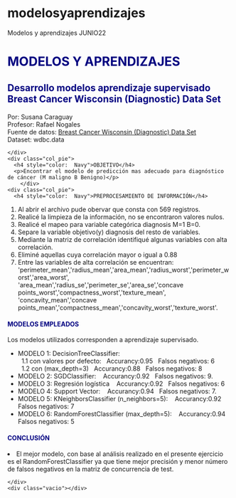 # modelosyaprendizajes
Modelos y aprendizajes JUNIO22
<html>
  <head>
        <title>Mi Propia Web</title>
  </head>
  <body>
  <div id="cabecera">
      <h1 style="color:  Navy">MODELOS Y APRENDIZAJES</h1>	
    <h2 style="color:  Navy">Desarrollo modelos aprendizaje supervisado Breast Cancer Wisconsin (Diagnostic) Data Set  </h2>
  </div>
   <div id="principal">  </div>
  <div id="pie">
    <div class="col_pie">
      <h4></h4>
      <p>Por: Susana Caraguay <br> 
Profesor: Rafael Nogales <br> Fuente de datos: <a href=https://archive.ics.uci.edu/ml/datasets/Breast+Cancer+Wisconsin+(Diagnostic)>Breast Cancer Wisconsin (Diagnostic) Data Set </a><br>Dataset: wdbc.data</p>
     
    </div>
    <div class="col_pie">
      <h4 style="color:  Navy">OBJETIVO</h4>
      <p>Encontrar el modelo de predicción mas adecuado para diagnóstico de cáncer (M maligno B Benigno)</p>
        </div>
    <div class="col_pie">
      <h4 style="color:  Navy">PREPROCESAMIENTO DE INFORMACIÓN</h4>
<ol>
  <li>Al abrir el archivo pude obervar que consta con 569 registros.</li>
  <li>Realicé la limpieza de la información, no se encontraron valores nulos.</li>
<li>Realicé el mapeo para variable categórica diagnosis M=1 B=0.</li>
<li>Separe la variable objetivo(y) diagnosis del resto de variables.</li>
<li>Mediante la matriz de correlación identifiqué algunas variables con alta correlación.</li>
<li>Eliminé aquellas cuya correlación mayor o igual a 0.88</li>
<li> Entre las variables de alta correlación se encuentran: 'perimeter_mean','radius_mean','area_mean','radius_worst','perimeter_worst','area_worst',
'area_mean','radius_se','perimeter_se','area_se','concave points_worst','compactness_worst','texture_mean',
'concavity_mean','concave points_mean','compactness_mean','concavity_worst','texture_worst'.</li>
</ol>

<h4 style="color: Navy">MODELOS EMPLEADOS</h4>
<p>Los modelos utilizados corresponden a aprendizaje supervisado.</p>
<ul>
  <li>MODELO 1: DecisionTreeClassifier: <br>  &nbsp;&nbsp;1.1 con valores por defecto:	   &nbsp;      Accurancy:0.95 &nbsp;  	Falsos negativos: 6 <br>
          &nbsp;&nbsp;1.2 con (max_depth=3)  &nbsp;
        Accurancy:0.88  &nbsp;
	Falsos negativos: 8 </li>
  <li>MODELO 2:  SGDClassifier: &nbsp;&nbsp;
	Accurancy:0.92 &nbsp;
	Falsos negativos: 9.</li>
<li>MODELO 3: Regresión logística &nbsp;&nbsp;
        Accurancy:0.92  &nbsp;
	Falsos negativos: 6 </li>
<li>MODELO 4: Support Vector: &nbsp;&nbsp;
        Accurancy:0.94  &nbsp;
	Falsos negativos: 7.</li>
<li>MODELO 5: KNeighborsClassifier (n_neighbors=5): &nbsp;&nbsp;
        Accurancy:0.92  &nbsp;
	Falsos negativos: 7</li>
<li>MODELO 6: RandomForestClassifier (max_depth=5): &nbsp;&nbsp;
        Accurancy:0.94  &nbsp;
	Falsos negativos: 5</li>
</ul>
<h4 style="color:  Navy">CONCLUSIÓN</h4>
<li>El mejor modelo, con base al análisis realizado en el presente ejercicio es el RandomForestClassifier ya que
tiene mejor precisión y menor número de falsos negativos en la matriz de concurrencia de test.<br></li>
      
    </div>
    <div class="vacio"></div>
  </div>
  </body>
</html>
